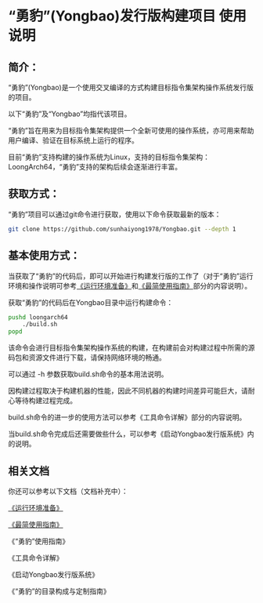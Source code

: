 # “勇豹”(Yongbao)发行版构建项目 使用说明

## 简介：

“勇豹”(Yongbao)是一个使用交叉编译的方式构建目标指令集架构操作系统发行版的项目。

以下“勇豹”及“Yongbao”均指代该项目。

“勇豹”旨在用来为目标指令集架构提供一个全新可使用的操作系统，亦可用来帮助用户编译、验证在目标系统上运行的程序。

目前“勇豹”支持构建的操作系统为Linux，支持的目标指令集架构：LoongArch64，“勇豹”支持的架构后续会逐渐进行丰富。

## 获取方式：

“勇豹”项目可以通过git命令进行获取，使用以下命令获取最新的版本：

```sh
git clone https://github.com/sunhaiyong1978/Yongbao.git --depth 1
```

## 基本使用方式：

当获取了“勇豹”的代码后，即可以开始进行构建发行版的工作了（对于“勇豹”运行环境和操作说明可参考[《运行环境准备》](运行环境准备.md)和[《最简使用指南》](最简使用指南.md)部分的内容说明）。

获取“勇豹”的代码后在Yongbao目录中运行构建命令：

```sh
pushd loongarch64
	./build.sh
popd
```

该命令会进行目标指令集架构操作系统的构建，在构建前会对构建过程中所需的源码包和资源文件进行下载，请保持网络环境的畅通。

可以通过 -h 参数获取build.sh命令的基本用法说明。

因构建过程取决于构建机器的性能，因此不同机器的构建时间差异可能巨大，请耐心等待构建过程完成。

build.sh命令的进一步的使用方法可以参考《工具命令详解》部分的内容说明。

当build.sh命令完成后还需要做些什么，可以参考《启动Yongbao发行版系统》内的说明。

## 相关文档

你还可以参考以下文档（文档补充中）：

[《运行环境准备》](运行环境准备.md)

[《最简使用指南》](最简使用指南.md)

《“勇豹”使用指南》

《工具命令详解》

《启动Yongbao发行版系统》

《“勇豹”的目录构成与定制指南》
